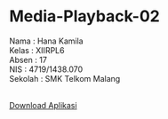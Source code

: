 # Media-Playback-02

<p>Nama : Hana Kamila<br>
Kelas : XIIRPL6<br>
Absen : 17<br>
NIS : 4719/1438.070<br>
Sekolah : SMK Telkom Malang<br><br>

[Download Aplikasi](https://drive.google.com/file/d/0B2MuypDY7_rWWjdJM3VYN1ZoUVU/view?usp=sharing)
